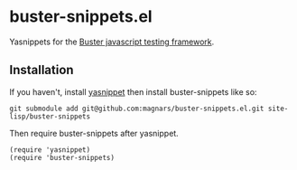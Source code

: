 buster-snippets.el
==================
Yasnippets for the [Buster javascript testing framework](http://busterjs.org).

Installation
------------
If you haven't, install [yasnippet](http://capitaomorte.github.com/yasnippet/)
then install buster-snippets like so:

    git submodule add git@github.com:magnars/buster-snippets.el.git site-lisp/buster-snippets

Then require buster-snippets after yasnippet.

    (require 'yasnippet)
    (require 'buster-snippets)

